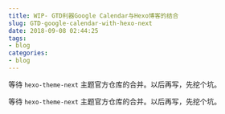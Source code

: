 ```yaml
---
title: WIP- GTD利器Google Calendar与Hexo博客的结合
slug: GTD-google-calendar-with-hexo-next
date: 2018-09-08 02:44:25
tags: 
- blog
categories:
- blog
---
```


等待 `hexo-theme-next` 主题官方仓库的合并。以后再写，先挖个坑。
<!-- more -->
等待 `hexo-theme-next` 主题官方仓库的合并。以后再写，先挖个坑。
